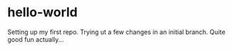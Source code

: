 # hello-world
Setting up my first repo.
Trying ut a few changes in an initial branch.
Quite good fun actually...
